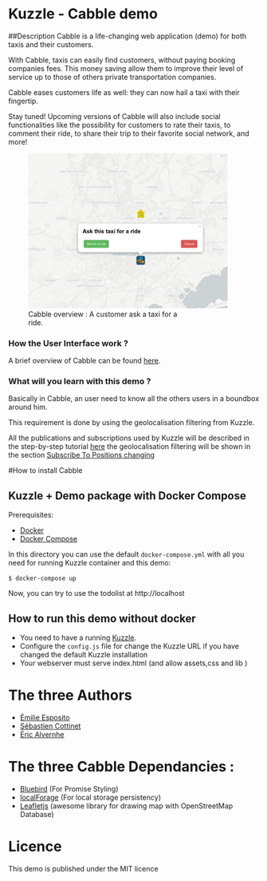 # Kuzzle - Cabble demo

##Description
Cabble is a life-changing web application (demo) for both taxis and their customers.

With Cabble, taxis can easily find customers, without paying booking companies fees. This money saving allow them to improve their level of service up to those of others private transportation companies.

Cabble eases customers life as well: they can now hail a taxi with their fingertip.

Stay tuned! Upcoming versions of Cabble will also include social functionalities like the possibility for customers to rate their taxis, to comment their ride, to share their trip to their favorite social network, and more!

<span>
<figure>
<a href="./docs/cabble-sketch.png" >
  <img src="./docs/cabble-sketch.png"  width="400" >
  </a >
  <figcaption style="width:300px;" >Cabble overview : A customer ask a taxi for a ride.</figcaption>  
</figure>
</span>


### How the User Interface work ?
A brief overview of Cabble can be found [here](./docs/overview.md).


### What will you learn with this demo ?
Basically in Cabble, an user need to know all the others users in a boundbox around him.

This requirement is done by using the geolocalisation filtering from Kuzzle.

All the publications and subscriptions used by Kuzzle will be described in the
 step-by-step tutorial [here](./docs/tutorial.md) the geolocalisation filtering will be shown in the section [Subscribe To Positions changing](./docs/tutorial.md#sub_to_pos)

#How to install Cabble

## Kuzzle + Demo package with Docker Compose

Prerequisites:

* [Docker](https://docs.docker.com/installation/#installation)
* [Docker Compose](https://docs.docker.com/compose/install/)

In this directory you can use the default `docker-compose.yml` with all you need for running Kuzzle container and this demo:

```
$ docker-compose up
```

Now, you can try to use the todolist at http://localhost

## How to run this demo without docker

* You need to have a running [Kuzzle](https://github.com/kuzzleio/kuzzle).
* Configure the `config.js` file for change the Kuzzle URL if you have changed the default Kuzzle installation
* Your webserver must serve index.html (and allow assets,css and lib )
 

# The three Authors

 * [Émilie Esposito](https://twitter.com/emilieesposito)
 * [Sébastien Cottinet](https://github.com/scottinet)
 * [Éric Alvernhe](https://github.com/Ealv)

# The three Cabble Dependancies :

 * [Bluebird](https://github.com/petkaantonov/bluebird) (For Promise Styling)
 * [localForage](https://mozilla.github.io/localForage) (For local storage persistency)
 * [Leafletjs](http://leafletjs.com/) (awesome library for drawing map with OpenStreetMap Database)

# Licence
This demo is published under the MIT licence